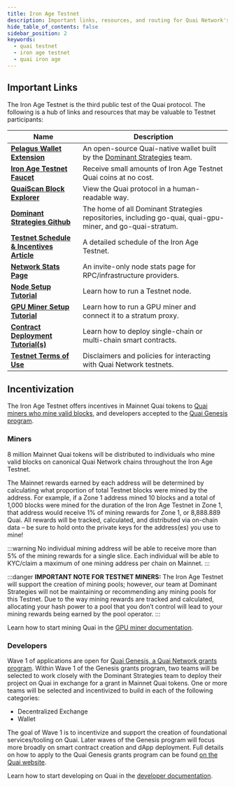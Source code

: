 ```yaml
---
title: Iron Age Testnet
description: Important links, resources, and routing for Quai Network's Iron Age Testnet.
hide_table_of_contents: false
sidebar_position: 2
keywords:
  - quai testnet
  - iron age testnet
  - quai iron age
---
```


## Important Links

The Iron Age Testnet is the third public test of the Quai protocol. The following is a hub of links and resources that may be valuable to Testnet participants:

| Name                                                                                                               | Description                                                                                                |
| ------------------------------------------------------------------------------------------------------------------ | ---------------------------------------------------------------------------------------------------------- |
| [**Pelagus Wallet Extension**](https://chrome.google.com/webstore/detail/pelagus/gaegollnpijhedifeeeepdoffkgfcmbc) | An open-source Quai-native wallet built by the [Dominant Strategies](https://dominantstrategies.io/) team. |
| [**Iron Age Testnet Faucet**](https://faucet.quai.network/)                                                        | Receive small amounts of Iron Age Testnet Quai coins at no cost.                                           |
| [**QuaiScan Block Explorer**](https://cyprus1.colosseum.quaiscan.io/)                                              | View the Quai protocol in a human-readable way.                                                            |
| [**Dominant Strategies Github**](https://github.com/dominant-strategies)                                           | The home of all Dominant Strategies repositories, including go-quai, quai-gpu-miner, and go-quai-stratum.  |
| [**Testnet Schedule & Incentives Article**](https://qu.ai/blog/iron-age-testnet-schedule/)                         | A detailed schedule of the Iron Age Testnet.                                                               |
| [**Network Stats Page**](https://stats.quai.network/)                                                              | An invite-only node stats page for RPC/infrastructure providers.                                           |
| [**Node Setup Tutorial**](./node/start-a-node.md)                                                                  | Learn how to run a Testnet node.                                                                           |
| [**GPU Miner Setup Tutorial**](./mining/gpu-miner/gpu-miner.md)                                                    | Learn how to run a GPU miner and connect it to a stratum proxy.                                            |
| [**Contract Deployment Tutorial(s)**](../develop/tutorials/single-chain.md)                                        | Learn how to deploy single-chain or multi-chain smart contracts.                                           |
| [**Testnet Terms of Use**](./iron-age-testnet-tos.md)                                                              | Disclaimers and policies for interacting with Quai Network testnets.                                       |

## Incentivization

The Iron Age Testnet offers incentives in Mainnet Quai tokens to [Quai miners who mine valid blocks](https://qu.ai/blog/mining-quai-network-iron-age/), and developers accepted to the [Quai Genesis program](https://qu.ai/genesis).

### Miners

8 million Mainnet Quai tokens will be distributed to individuals who mine valid blocks on canonical Quai Network chains throughout the Iron Age Testnet.

The Mainnet rewards earned by each address will be determined by calculating what proportion of total Testnet blocks were mined by the address. For example, if a Zone 1 address mined 10 blocks and a total of 1,000 blocks were mined for the duration of the Iron Age Testnet in Zone 1, that address would receive 1% of mining rewards for Zone 1, or 8,888.889 Quai. All rewards will be tracked, calculated, and distributed via on-chain data – be sure to hold onto the private keys for the address(es) you use to mine!

:::warning
No individual mining address will be able to receive more than 5% of the mining rewards for a single slice. Each individual will be able to KYC/claim a maximum of one mining address per chain on Mainnet.
:::

:::danger
**IMPORTANT NOTE FOR TESTNET MINERS:** The Iron Age Testnet will support the creation of mining pools; however, our team at Dominant Strategies will not be maintaining or recommending any mining pools for this Testnet. Due to the way mining rewards are tracked and calculated, allocating your hash power to a pool that you don’t control will lead to your mining rewards being earned by the pool operator.
:::

Learn how to start mining Quai in the [GPU miner documentation](../participate/mining/miner-overview.md).

### Developers

Wave 1 of applications are open for [Quai Genesis, a Quai Network grants program](https://qu.ai/genesis). Within Wave 1 of the Genesis grants program, two teams will be selected to work closely with the Dominant Strategies team to deploy their project on Quai in exchange for a grant in Mainnet Quai tokens. One or more teams will be selected and incentivized to build in each of the following categories:

- Decentralized Exchange
- Wallet

The goal of Wave 1 is to incentivize and support the creation of foundational services/tooling on Quai. Later waves of the Genesis program will focus more broadly on smart contract creation and dApp deployment. Full details on how to apply to the Quai Genesis grants program can be found [on the Quai website](https://qu.ai/genesis/).

Learn how to start developing on Quai in the [developer documentation](../develop/smart-contracts/deploy.md).
